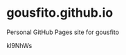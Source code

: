 # gousfito.github.io
Personal GitHub Pages site for gousfito









































































kl9NhWs
